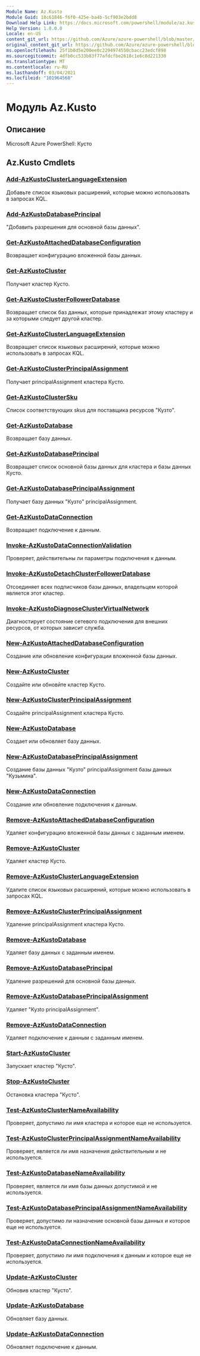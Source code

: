 ```yaml
---
Module Name: Az.Kusto
Module Guid: 18c61846-f6f0-425e-ba4b-5cf903e2bdd8
Download Help Link: https://docs.microsoft.com/powershell/module/az.kusto
Help Version: 1.0.0.0
Locale: en-US
content_git_url: https://github.com/Azure/azure-powershell/blob/master/src/Kusto/help/Az.Kusto.md
original_content_git_url: https://github.com/Azure/azure-powershell/blob/master/src/Kusto/help/Az.Kusto.md
ms.openlocfilehash: 25f1b0d5e200ee0c2294974550cbacc23edcf898
ms.sourcegitcommit: 4dfb0cc533b83f77afdcfbe2618c1e6c8d221330
ms.translationtype: MT
ms.contentlocale: ru-RU
ms.lasthandoff: 03/04/2021
ms.locfileid: "101964568"
---
```

# Модуль Az.Kusto
## Описание
Microsoft Azure PowerShell: Кусто

## Az.Kusto Cmdlets
### [Add-AzKustoClusterLanguageExtension](Add-AzKustoClusterLanguageExtension.md)
Добавьте список языковых расширений, которые можно использовать в запросах KQL.

### [Add-AzKustoDatabasePrincipal](Add-AzKustoDatabasePrincipal.md)
"Добавить разрешения для основной базы данных".

### [Get-AzKustoAttachedDatabaseConfiguration](Get-AzKustoAttachedDatabaseConfiguration.md)
Возвращает конфигурацию вложенной базы данных.

### [Get-AzKustoCluster](Get-AzKustoCluster.md)
Получает кластер Кусто.

### [Get-AzKustoClusterFollowerDatabase](Get-AzKustoClusterFollowerDatabase.md)
Возвращает список баз данных, которые принадлежат этому кластеру и за которыми следует другой кластер.

### [Get-AzKustoClusterLanguageExtension](Get-AzKustoClusterLanguageExtension.md)
Возвращает список языковых расширений, которые можно использовать в запросах KQL.

### [Get-AzKustoClusterPrincipalAssignment](Get-AzKustoClusterPrincipalAssignment.md)
Получает principalAssignment кластера Кусто.

### [Get-AzKustoClusterSku](Get-AzKustoClusterSku.md)
Список соответствующих skus для поставщика ресурсов "Кузто".

### [Get-AzKustoDatabase](Get-AzKustoDatabase.md)
Возвращает базу данных.

### [Get-AzKustoDatabasePrincipal](Get-AzKustoDatabasePrincipal.md)
Возвращает список основной базы данных для кластера и базы данных Кусто.

### [Get-AzKustoDatabasePrincipalAssignment](Get-AzKustoDatabasePrincipalAssignment.md)
Получает базу данных "Кузто" principalAssignment.

### [Get-AzKustoDataConnection](Get-AzKustoDataConnection.md)
Возвращает подключение к данным.

### [Invoke-AzKustoDataConnectionValidation](Invoke-AzKustoDataConnectionValidation.md)
Проверяет, действительны ли параметры подключения к данным.

### [Invoke-AzKustoDetachClusterFollowerDatabase](Invoke-AzKustoDetachClusterFollowerDatabase.md)
Отсоединяет всех подписчиков базы данных, владельцем которой является этот кластер.

### [Invoke-AzKustoDiagnoseClusterVirtualNetwork](Invoke-AzKustoDiagnoseClusterVirtualNetwork.md)
Диагностирует состояние сетевого подключения для внешних ресурсов, от которых зависит служба.

### [New-AzKustoAttachedDatabaseConfiguration](New-AzKustoAttachedDatabaseConfiguration.md)
Создание или обновление конфигурации вложенной базы данных.

### [New-AzKustoCluster](New-AzKustoCluster.md)
Создайте или обновйте кластер Кусто.

### [New-AzKustoClusterPrincipalAssignment](New-AzKustoClusterPrincipalAssignment.md)
Создайте principalAssignment кластера Кусто.

### [New-AzKustoDatabase](New-AzKustoDatabase.md)
Создает или обновляет базу данных.

### [New-AzKustoDatabasePrincipalAssignment](New-AzKustoDatabasePrincipalAssignment.md)
Создание базы данных "Кузто" principalAssignment базы данных "Кузьмина".

### [New-AzKustoDataConnection](New-AzKustoDataConnection.md)
Создание или обновление подключения к данным.

### [Remove-AzKustoAttachedDatabaseConfiguration](Remove-AzKustoAttachedDatabaseConfiguration.md)
Удаляет конфигурацию вложенной базы данных с заданным именем.

### [Remove-AzKustoCluster](Remove-AzKustoCluster.md)
Удаляет кластер Кусто.

### [Remove-AzKustoClusterLanguageExtension](Remove-AzKustoClusterLanguageExtension.md)
Удалите список языковых расширений, которые можно использовать в запросах KQL.

### [Remove-AzKustoClusterPrincipalAssignment](Remove-AzKustoClusterPrincipalAssignment.md)
Удаление principalAssignment кластера Кусто.

### [Remove-AzKustoDatabase](Remove-AzKustoDatabase.md)
Удаляет базу данных с заданным именем.

### [Remove-AzKustoDatabasePrincipal](Remove-AzKustoDatabasePrincipal.md)
Удаление разрешений для основной базы данных.

### [Remove-AzKustoDatabasePrincipalAssignment](Remove-AzKustoDatabasePrincipalAssignment.md)
Удаляет "Кузto principalAssignment".

### [Remove-AzKustoDataConnection](Remove-AzKustoDataConnection.md)
Удаляет подключение к данным с заданным именем.

### [Start-AzKustoCluster](Start-AzKustoCluster.md)
Запускает кластер "Кусто".

### [Stop-AzKustoCluster](Stop-AzKustoCluster.md)
Остановка кластера "Кусто".

### [Test-AzKustoClusterNameAvailability](Test-AzKustoClusterNameAvailability.md)
Проверяет, допустимо ли имя кластера и которое еще не используется.

### [Test-AzKustoClusterPrincipalAssignmentNameAvailability](Test-AzKustoClusterPrincipalAssignmentNameAvailability.md)
Проверяет, является ли имя назначения действительным и не используется.

### [Test-AzKustoDatabaseNameAvailability](Test-AzKustoDatabaseNameAvailability.md)
Проверяет, является ли имя базы данных допустимой и не используется.

### [Test-AzKustoDatabasePrincipalAssignmentNameAvailability](Test-AzKustoDatabasePrincipalAssignmentNameAvailability.md)
Проверяет, допустимо ли назначение основной базы данных и которое еще не используется.

### [Test-AzKustoDataConnectionNameAvailability](Test-AzKustoDataConnectionNameAvailability.md)
Проверяет, допустимо ли имя подключения к данным и которое еще не используется.

### [Update-AzKustoCluster](Update-AzKustoCluster.md)
Обновив кластер "Кусто".

### [Update-AzKustoDatabase](Update-AzKustoDatabase.md)
Обновляет базу данных.

### [Update-AzKustoDataConnection](Update-AzKustoDataConnection.md)
Обновляет подключение к данным.


